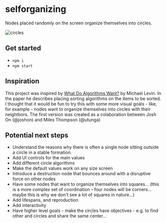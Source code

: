 # selforganizing
Nodes placed randomly on the screen organize themselves into circles.

![circles](https://github.com/joshon/selforganizing/assets/1111339/f1fa55d5-a412-47cd-a1da-fb19121fac7d)

## Get started
- ``npm i``
- ``npm start``

## Inspiration

This project was inspired by [What Do Algorithms Want?](https://thoughtforms.life/what-do-algorithms-want-a-new-paper-on-the-emergence-of-surprising-behavior-in-the-most-unexpected-places/) by Michael Levin. In the paper he describes placing sorting algorithms on the items to be sorted. I thought that it would be fun to try this with some more visual goals - like, for example - nodes want to organize themselves into circles with their neightbors. The first version was created as a colaboration between Josh On (@joshon) and Miles Thompson (@utunga)

## Potential next steps

- Understand the reasons why there is often a single node sitting outside a circle in a stable formation.
- Add UI controls for the main values
- Add different circle algorithms
- Make the default values work on any size screen
- Introduce a destruction node that bounces around with a disruptive force on other nodes
- Have some nodes that want to organize themselves into squares... (this is a more complex set of coordination - four nodes will be corners... maybe this is why we don't see a lot of squares in nature...)
- Add lifespans, and reproduction
- Add interactivity
- Have higher level goals - make the circles have objectives - e.g. to find other and circles and share the same center...
